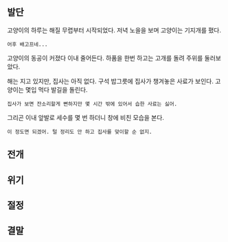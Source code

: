 
## 발단

고양이의 하루는 해질 무렵부터 시작되었다.
저녁 노을을 보며 고양이는 기지개를 폈다.

```
어후 배고프네...
```

고양이의 동공이 커졌다 이내 줄어든다.
하품을 한번 하고는 고개를 돌려 주위를 둘러보았다.

해는 지고 있지만, 집사는 아직 없다.
구석 밥그릇에 집사가 챙겨놓은 사료가 보인다.
고양이는 몇입 먹다 발길을 돌린다.
```
집사가 보면 잔소리할게 뻔하지만 몇 시간 밖에 있어서 습한 사료는 싫어.
```
그리곤 이내 앞발로 세수를 몇 번 하더니 창에 비친 모습을 본다.
```
이 정도면 되겠어. 털 정리도 안 하고 집사를 맞이할 순 없지.
```

## 전개

## 위기

## 절정

## 결말
